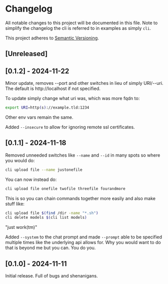 # Changelog

All notable changes to this project will be documented in this file. Note to simplify the changelog the cli is referred to in examples as simply `cli`.

This project adheres to [Semantic Versioning](https://semver.org).

<!--
Note: In this file, do not use the hard wrap in the middle of a sentence for compatibility with GitHub comment style markdown rendering.
-->

## [Unreleased]

## [0.1.2] - 2024-11-22

Minor update, removes --port and other switches in lieu of simply URI/--uri. The default is http://localhost if not specified.

To update simply change what uri was, which was more fqdn to:

```sh
export URI=http(s)://example.tld:1234
```

Other env vars remain the same.

Added `--insecure` to allow for ignoring remote ssl certificates.

## [0.1.1] - 2024-11-18

Removed unneeded switches like `--name` and `--id` in many spots so where you would do:

```sh
cli upload file --name justonefile
```

You can now instead do:

```sh
cli upload file onefile twofile threefile fourandmore
```

This is so you can chain commands together more easily and also make stuff like:

```sh
cli upload file $(find /dir -name "*.sh")
cli delete models $(cli list models)
```

"just work(tm)"


Added `--system` to the chat prompt and made `--prompt` able to be specified multiple times like the underlying api allows for. Why you would want to do that is beyond me but you can. You do you.

## [0.1.0] - 2024-11-11

Initial release. Full of bugs and shenanigans.

